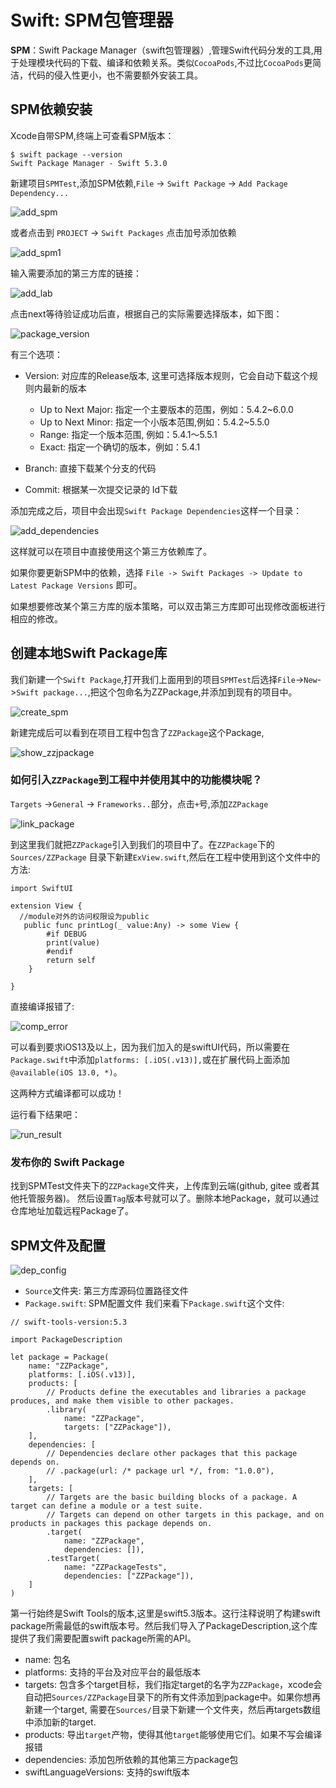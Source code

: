 # Swift: SPM包管理器

<!--- https://www.jianshu.com/p/b9ba7154f4c2 --->
<!--- https://juejin.cn/post/6855440272424173576 --->

**SPM**：Swift Package Manager（swift包管理器）,管理Swift代码分发的工具,用于处理模块代码的下载、编译和依赖关系。类似`CocoaPods`,不过比`CocoaPods`更简洁，代码的侵入性更小，也不需要额外安装工具。

## SPM依赖安装

Xcode自带SPM,终端上可查看SPM版本：
```
$ swift package --version
Swift Package Manager - Swift 5.3.0
```

新建项目`SPMTest`,添加SPM依赖,`File` -> `Swift Package` -> `Add Package Dependency...`

![add_spm](./add_spm.png)

或者点击到 `PROJECT` -> `Swift Packages` 点击加号添加依赖

![add_spm1](./add_spm1.png)


输入需要添加的第三方库的链接：

![add_lab](./add_lab.png)

点击next等待验证成功后直，根据自己的实际需要选择版本，如下图：

![package_version](./package_version.png)

有三个选项：

* Version: 对应库的Release版本, 这里可选择版本规则，它会自动下载这个规则内最新的版本
		
	* Up to Next Major: 指定一个主要版本的范围，例如：5.4.2~6.0.0
	* Up to Next Minor: 指定一个小版本范围,例如：5.4.2~5.5.0
	* Range: 指定一个版本范围, 例如：5.4.1～5.5.1
	* Exact: 指定一个确切的版本，例如：5.4.1
		
* Branch: 直接下载某个分支的代码
* Commit: 根据某一次提交记录的 Id下载

添加完成之后，项目中会出现`Swift Package Dependencies`这样一个目录：

![add_dependencies](./add_dependencies.png)

这样就可以在项目中直接使用这个第三方依赖库了。

如果你要更新SPM中的依赖，选择 `File -> Swift Packages -> Update to Latest Package Versions` 即可。

如果想要修改某个第三方库的版本策略，可以双击第三方库即可出现修改面板进行相应的修改。
  
## 创建本地Swift Package库

我们新建一个`Swift Package`,打开我们上面用到的项目`SPMTest`后选择`File`->`New`->`Swift package...`,把这个包命名为ZZPackage,并添加到现有的项目中。 

![create_spm](./create_spm.png)

新建完成后可以看到在项目工程中包含了`ZZPackage`这个Package,

![show_zzjpackage](./show_zzjpackage.png)

### 如何引入`ZZPackage`到工程中并使用其中的功能模块呢？

`Targets` ->`General` -> `Frameworks..`部分，点击`+`号,添加`ZZPackage`

![link_package](./link_package.png)

到这里我们就把`ZZPackage`引入到我们的项目中了。在`ZZPackage`下的 `Sources/ZZPackage` 目录下新建`ExView.swift`,然后在工程中使用到这个文件中的方法:
```
import SwiftUI

extension View {
  //module对外的访问权限设为public
   public func printLog(_ value:Any) -> some View {
        #if DEBUG
        print(value)
        #endif
        return self
    }
    
}
```

直接编译报错了:

![comp_error](./comp_error.png)

可以看到要求iOS13及以上，因为我们加入的是swiftUI代码，所以需要在`Package.swift`中添加`platforms: [.iOS(.v13)],`或在扩展代码上面添加`@available(iOS 13.0, *)`。

这两种方式编译都可以成功！

运行看下结果吧：

![run_result](./run_result.png)


### 发布你的 Swift Package

找到SPMTest文件夹下的`ZZPackage`文件夹，上传库到云端(github, gitee 或者其他托管服务器)。
然后设置`Tag`版本号就可以了。删除本地Package，就可以通过仓库地址加载远程Package了。


## SPM文件及配置

![dep_config](./dep_config.png)

* `Source`文件夹: 第三方库源码位置路径文件
* `Package.swift`: SPM配置文件
我们来看下`Package.swift`这个文件:

```
// swift-tools-version:5.3

import PackageDescription

let package = Package(
    name: "ZZPackage",
    platforms: [.iOS(.v13)],
    products: [
        // Products define the executables and libraries a package produces, and make them visible to other packages.
        .library(
            name: "ZZPackage",
            targets: ["ZZPackage"]),
    ],
    dependencies: [
        // Dependencies declare other packages that this package depends on.
        // .package(url: /* package url */, from: "1.0.0"),
    ],
    targets: [
        // Targets are the basic building blocks of a package. A target can define a module or a test suite.
        // Targets can depend on other targets in this package, and on products in packages this package depends on.
        .target(
            name: "ZZPackage",
            dependencies: []),
        .testTarget(
            name: "ZZPackageTests",
            dependencies: ["ZZPackage"]),
    ]
)

```
第一行始终是Swift Tools的版本,这里是swift5.3版本。这行注释说明了构建swift package所需最低的swift版本号。然后我们导入了PackageDescription,这个库提供了我们需要配置swift package所需的API。

* name: 包名
* platforms: 支持的平台及对应平台的最低版本
* targets: 包含多个target目标，我们指定target的名字为`ZZPackage`，xcode会自动把`Sources/ZZPackage`目录下的所有文件添加到package中。如果你想再新建一个target, 需要在`Sources/`目录下新建一个文件夹，然后再targets数组中添加新的target.
* products: 导出`target`产物，使得其他`target`能够使用它们。如果不写会编译报错
* dependencies: 添加包所依赖的其他第三方package包
* swiftLanguageVersions: 支持的swift版本


